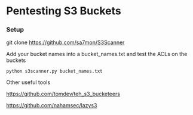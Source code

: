 # Pentesting S3 Buckets

### Setup

git clone https://github.com/sa7mon/S3Scanner

Add your bucket names into a bucket_names.txt and test the ACLs on the buckets
```
python s3scanner.py bucket_names.txt
```

Other useful tools

https://github.com/tomdev/teh_s3_bucketeers

https://github.com/nahamsec/lazys3
